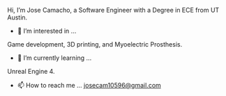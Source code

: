 Hi, I’m Jose Camacho, a Software Engineer with a Degree in ECE from UT Austin.

- 👀 I’m interested in ...

Game development, 3D printing, and Myoelectric Prosthesis.

- 🌱 I’m currently learning ... 

Unreal Engine 4.

- 📫 How to reach me ... josecam10596@gmail.com
